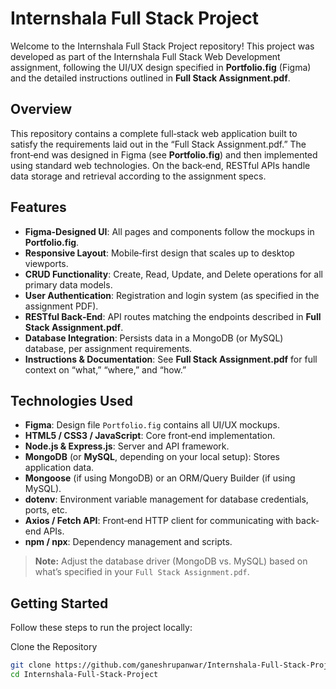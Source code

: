 # Internshala Full Stack Project

Welcome to the Internshala Full Stack Project repository! This project was developed as part of the Internshala Full Stack Web Development assignment, following the UI/UX design specified in **Portfolio.fig** (Figma) and the detailed instructions outlined in **Full Stack Assignment.pdf**.

## Overview

This repository contains a complete full‐stack web application built to satisfy the requirements laid out in the “Full Stack Assignment.pdf.” The front‐end was designed in Figma (see **Portfolio.fig**) and then implemented using standard web technologies. On the back‐end, RESTful APIs handle data storage and retrieval according to the assignment specs.

## Features

- **Figma-Designed UI**: All pages and components follow the mockups in **Portfolio.fig**.
- **Responsive Layout**: Mobile‐first design that scales up to desktop viewports.
- **CRUD Functionality**: Create, Read, Update, and Delete operations for all primary data models.
- **User Authentication**: Registration and login system (as specified in the assignment PDF).
- **RESTful Back‐End**: API routes matching the endpoints described in **Full Stack Assignment.pdf**.
- **Database Integration**: Persists data in a MongoDB (or MySQL) database, per assignment requirements.
- **Instructions & Documentation**: See **Full Stack Assignment.pdf** for full context on “what,” “where,” and “how.”

## Technologies Used

- **Figma**: Design file `Portfolio.fig` contains all UI/UX mockups.  
- **HTML5 / CSS3 / JavaScript**: Core front‐end implementation.  
- **Node.js & Express.js**: Server and API framework.  
- **MongoDB** (or **MySQL**, depending on your local setup): Stores application data.  
- **Mongoose** (if using MongoDB) or an ORM/Query Builder (if using MySQL).  
- **dotenv**: Environment variable management for database credentials, ports, etc.  
- **Axios / Fetch API**: Front‐end HTTP client for communicating with back‐end APIs.  
- **npm / npx**: Dependency management and scripts.

> **Note:** Adjust the database driver (MongoDB vs. MySQL) based on what’s specified in your `Full Stack Assignment.pdf`.

## Getting Started

Follow these steps to run the project locally:

Clone the Repository

```bash
git clone https://github.com/ganeshrupanwar/Internshala-Full-Stack-Project.git
cd Internshala-Full-Stack-Project
